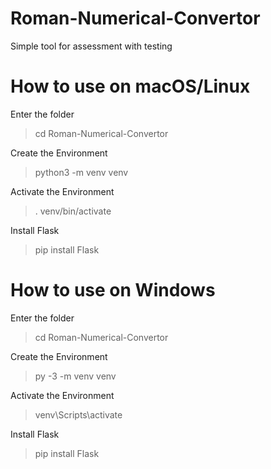 # Roman-Numerical-Convertor
Simple tool for assessment with testing

# How to use on macOS/Linux
Enter the folder
> cd Roman-Numerical-Convertor

Create the Environment
> python3 -m venv venv

Activate the Environment
> . venv/bin/activate

Install Flask
> pip install Flask

# How to use on Windows
Enter the folder
> cd Roman-Numerical-Convertor

Create the Environment
> py -3 -m venv venv

Activate the Environment
> venv\Scripts\activate

Install Flask
> pip install Flask
